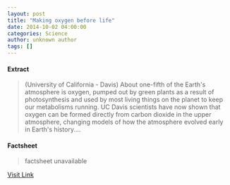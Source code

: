 ```yaml
---
layout: post
title: "Making oxygen before life"
date: 2014-10-02 04:00:00
categories: Science
author: unknown author
tags: []
---
```



#### Extract
>(University of California - Davis) About one-fifth of the Earth's atmosphere is oxygen, pumped out by green plants as a result of photosynthesis and used by most living things on the planet to keep our metabolisms running. UC Davis scientists have now shown that oxygen can be formed directly from carbon dioxide in the upper atmosphere, changing models of how the atmosphere evolved early in Earth's history....

#### Factsheet
>factsheet unavailable

[Visit Link](http://www.eurekalert.org/pub_releases/2014-10/uoc--mob100214.php)


